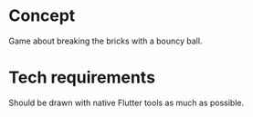 # Concept

Game about breaking the bricks with a bouncy ball.

# Tech requirements

Should be drawn with native Flutter tools as much as possible.